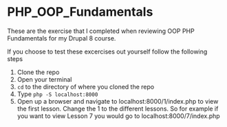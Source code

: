 # PHP_OOP_Fundamentals
These are the exercise that I completed when reviewing OOP PHP Fundamentals for my Drupal 8 course.

If you choose to test these excercises out yourself follow the following steps

1. Clone the repo
2. Open your terminal
3. `cd` to the directory of where you cloned the repo
4. Type `php -S localhost:8000`
5. Open up a browser and navigate to localhost:8000/1/index.php to view the first lesson. Change the 1 to the different lessons. So for example if you want to view Lesson 7 you would go to localhost:8000/7/index.php
